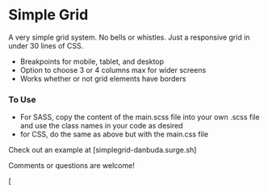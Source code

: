 # Simple Grid

A very simple grid system. No bells or whistles. Just a responsive grid in under 30 lines of CSS.

* Breakpoints for mobile, tablet, and desktop
* Option to choose 3 or 4 columns max for wider screens
* Works whether or not grid elements have borders

### To Use

* For SASS, copy the content of the main.scss file into your own .scss file and use the class names in your code as desired
* for CSS, do the same as above but with the main.css file

Check out an example at [simplegrid-danbuda.surge.sh]

Comments or questions are welcome!

[
